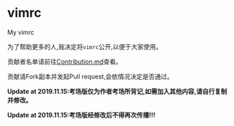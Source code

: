 # vimrc
My vimrc

为了帮助更多的人,我决定将`vimrc`公开,以便于大家使用。

贡献者名单请前往[Contribution.md](https://github.com/bear-good/vimrc/blob/master/Contribution.md)查看。

贡献请Fork副本并发起Pull request,会依情况决定是否通过。

**Update at 2019.11.15:考场版仅为作者考场所背记,如需加入其他内容,请自行复制并修改。**

**Update at 2019.11.15:考场版经修改后不得再次传播!!!**
